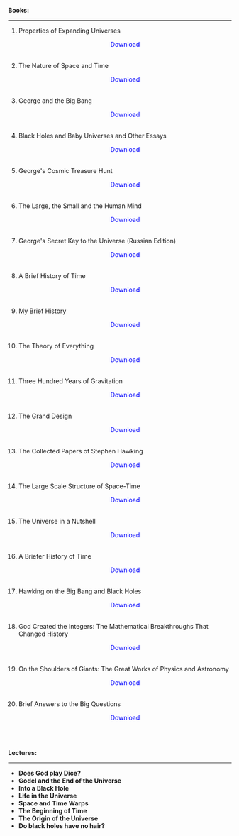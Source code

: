  
  <p><strong>Books:</strong></p>
<hr>

1. Properties of Expanding Universes</br>
                <a href="https://github.com/manjunath5496/Stephen-Hawking-Books/blob/master/p282.pdf" target="_blank" style="text-decoration:none"> <font color="blue"> <center> Download</center></font> </a></br>
                
2. The Nature of Space and Time</br>
                <a href="https://github.com/manjunath5496/Stephen-Hawking-Books/blob/master/pdf0128.pdf" target="_blank" style="text-decoration:none"> <font color="blue"> <center> Download</center></font> </a></br>
                
3. George and the Big Bang</br>
                <a href="https://github.com/manjunath5496/Stephen-Hawking-Books/blob/master/pdf1094.pdf" target="_blank" style="text-decoration:none"> <font color="blue"> <center> Download</center></font> </a></br>
                
4.  Black Holes and Baby Universes and Other Essays</br>
                <a href="https://github.com/manjunath5496/Stephen-Hawking-Books/blob/master/pdf1095.pdf" target="_blank" style="text-decoration:none"> <font color="blue"> <center> Download</center></font> </a></br>
                
5. George's Cosmic Treasure Hunt</br>
                <a href="https://github.com/manjunath5496/Stephen-Hawking-Books/blob/master/pdf1096.pdf" target="_blank" style="text-decoration:none"> <font color="blue"> <center> Download</center></font> </a></br>
                
6.  The Large, the Small and the Human Mind</br>
                <a href="https://github.com/manjunath5496/Stephen-Hawking-Books/blob/master/pdf1097.pdf" target="_blank" style="text-decoration:none"> <font color="blue"> <center> Download</center></font> </a></br>
                
7. George's Secret Key to the Universe (Russian Edition)</br>
            <a href="https://github.com/manjunath5496/Stephen-Hawking-Books/blob/master/pdf1100.pdf" target="_blank" style="text-decoration:none"> <font color="blue"> <center> Download</center></font> </a></br>
                
     
8.  A Brief History of Time</br>
                <a href="https://github.com/manjunath5496/Stephen-Hawking-Books/blob/master/pdf15.pdf" target="_blank" style="text-decoration:none"> <font color="blue"> <center> Download</center></font> </a></br>
                
9. My Brief History</br>
              <a href="https://github.com/manjunath5496/Stephen-Hawking-Books/blob/master/pdf152.pdf" target="_blank" style="text-decoration:none"> <font color="blue"> <center> Download</center></font> </a></br>
                
10.  The Theory of Everything</br>
                <a href="https://github.com/manjunath5496/Stephen-Hawking-Books/blob/master/pdf17.pdf" target="_blank" style="text-decoration:none"> <font color="blue"> <center> Download</center></font> </a></br>
                
11. Three Hundred Years of Gravitation </br>
                <a href="https://github.com/manjunath5496/Stephen-Hawking-Books/blob/master/pdf2735.pdf" target="_blank" style="text-decoration:none"> <font color="blue"> <center> Download</center></font> </a></br>
                
12.  The Grand Design</br>
                <a href="https://github.com/manjunath5496/Stephen-Hawking-Books/blob/master/pdf3.pdf" target="_blank" style="text-decoration:none"> <font color="blue"> <center> Download</center></font> </a></br>
                
13. The Collected Papers of Stephen Hawking </br>
                <a href="https://github.com/manjunath5496/Stephen-Hawking-Books/blob/master/pdf303.pdf" target="_blank" style="text-decoration:none"> <font color="blue"> <center> Download</center></font> </a></br>
                                
14. The Large Scale Structure of Space-Time </br>
                <a href="https://github.com/manjunath5496/Stephen-Hawking-Books/blob/master/pdf358.pdf" target="_blank" style="text-decoration:none"> <font color="blue"> <center> Download</center></font> </a></br>                                
                
15. The Universe in a Nutshell </br>
                <a href="https://github.com/manjunath5496/Stephen-Hawking-Books/blob/master/pdf40.pdf" target="_blank" style="text-decoration:none"> <font color="blue"> <center> Download</center></font> </a></br>                      
                
16. A Briefer History of Time </br>
                <a href="https://github.com/manjunath5496/Stephen-Hawking-Books/blob/master/pdf43.pdf" target="_blank" style="text-decoration:none"> <font color="blue"> <center> Download</center></font> </a></br>  
                
17. Hawking on the Big Bang and Black Holes </br>
                <a href="https://github.com/manjunath5496/Stephen-Hawking-Books/blob/master/cbs8.pdf" target="_blank" style="text-decoration:none"> <font color="blue"> <center> Download</center></font> </a></br>                  
                
18. God Created the Integers: The Mathematical Breakthroughs That Changed History </br>
                <a href="https://github.com/manjunath5496/Stephen-Hawking-Books/blob/master/un125.pdf" target="_blank" style="text-decoration:none"> <font color="blue"> <center> Download</center></font> </a></br>  
                
19. On the Shoulders of Giants: The Great Works of Physics and Astronomy </br>
                <a href="https://github.com/manjunath5496/Stephen-Hawking-Books/blob/master/un126.pdf" target="_blank" style="text-decoration:none"> <font color="blue"> <center> Download</center></font> </a></br> 
                
20. Brief Answers to the Big Questions </br>
                <a href="https://github.com/manjunath5496/Stephen-Hawking-Books/blob/master/hwk(1).pdf" target="_blank" style="text-decoration:none"> <font color="blue"> <center> Download</center></font> </a></br>              
                
                
                
 </br>
 
  <p><strong>Lectures:</strong></p>
<hr>
<ul>
                                <li><b><a target="_blank" href="https://github.com/manjunath5496/Stephen-Hawking-Books/blob/master/hl(1).pdf" style="text-decoration:none;">Does God play Dice? </a></b></li>
  
<li><b><a target="_blank" href="https://github.com/manjunath5496/Stephen-Hawking-Books/blob/master/hl(2).pdf" style="text-decoration:none;">Godel and the End of the Universe </a></b></li>  
  
<li><b><a target="_blank" href="https://github.com/manjunath5496/Stephen-Hawking-Books/blob/master/hl(3).pdf" style="text-decoration:none;">Into a Black Hole</a></b></li>
                               
 <li><b><a target="_blank" href="https://github.com/manjunath5496/Stephen-Hawking-Books/blob/master/hl(4).pdf" style="text-decoration:none;">Life in the Universe</a></b></li>                              
<li><b><a target="_blank" href="https://github.com/manjunath5496/Stephen-Hawking-Books/blob/master/hl(5).pdf" style="text-decoration:none;">Space and Time Warps</a></b></li>
                                <li><b><a target="_blank" href="https://github.com/manjunath5496/Stephen-Hawking-Books/blob/master/hl(6).pdf" style="text-decoration:none;">The Beginning of Time </a></b></li>
                <li><b><a target="_blank" href="https://github.com/manjunath5496/Stephen-Hawking-Books/blob/master/hl(7).pdf" style="text-decoration:none;">The Origin of the Universe </a></b></li>                                
                                
<li><b><a target="_blank" href="https://github.com/manjunath5496/Stephen-Hawking-Books/blob/master/hl(8).pdf" style="text-decoration:none;">Do black holes have no hair?</a></b></li>


</ul>                    
         

        
                
                
                
                
                
                
